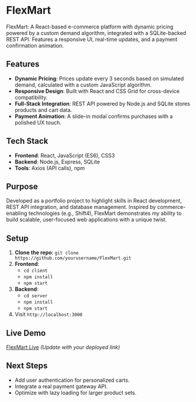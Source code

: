 # FlexMart

FlexMart: A React-based e-commerce platform with dynamic pricing powered by a custom demand algorithm, integrated with a SQLite-backed REST API. Features a responsive UI, real-time updates, and a payment confirmation animation.

## Features

- **Dynamic Pricing**: Prices update every 3 seconds based on simulated demand, calculated with a custom JavaScript algorithm.
- **Responsive Design**: Built with React and CSS Grid for cross-device compatibility.
- **Full-Stack Integration**: REST API powered by Node.js and SQLite stores products and cart data.
- **Payment Animation**: A slide-in modal confirms purchases with a polished UX touch.

## Tech Stack

- **Frontend**: React, JavaScript (ES6), CSS3
- **Backend**: Node.js, Express, SQLite
- **Tools**: Axios (API calls), npm

## Purpose

Developed as a portfolio project to highlight skills in React development, REST API integration, and database management. Inspired by commerce-enabling technologies (e.g., Shift4), FlexMart demonstrates my ability to build scalable, user-focused web applications with a unique twist.

## Setup

1. **Clone the repo**: `git clone https://github.com/yourusername/FlexMart.git`
2. **Frontend**:
   - `cd client`
   - `npm install`
   - `npm start`
3. **Backend**:
   - `cd server`
   - `npm install`
   - `npm start`
4. Visit `http://localhost:3000`

## Live Demo

[FlexMart Live](https://your-deployed-url.com) _(Update with your deployed link)_

## Next Steps

- Add user authentication for personalized carts.
- Integrate a real payment gateway API.
- Optimize with lazy loading for larger product sets.
